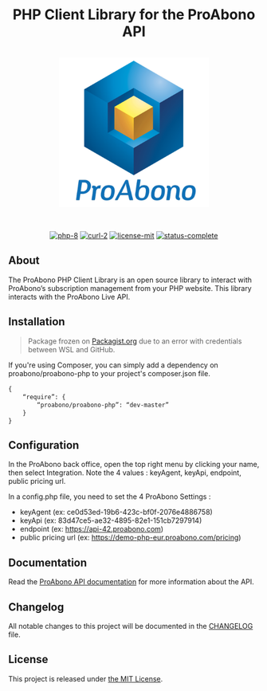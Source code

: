 <h1 align="center">PHP Client Library for the ProAbono API</h1>

<p align="center">
    <br>
    <img src="assets/proabono-logo.png" alt="proabono-logo" width="300px" height="300px"/>
    <br>
</p>

<br>

<p align="center">
    <a href="https://www.php.net/releases/8.4/en.php">
        <img src="https://img.shields.io/badge/php-8.4-777BB4?style=flat&logo=php"
        alt="php-8" /></a>
    <a href="https://www.php.net/manual/en/book.curl.php">
        <img src="https://img.shields.io/badge/curl-2.0-777BB4?style=flat&logo=php"
        alt="curl-2" /></a>
    <a href="./LICENSE.md">
        <img src="https://img.shields.io/badge/license-mit-181717?style=flat&logo=github"
        alt="license-mit" /></a>
    <a href="https://github.com/kserbouty/proabono">
        <img src="https://img.shields.io/badge/status-complete-darkblue?style=flat&logo=github"
        alt="status-complete" /></a>
</p>

## About

The ProAbono PHP Client Library is an open source library to interact with ProAbono’s subscription management from your PHP website. This library interacts with the ProAbono Live API.

## Installation

> Package frozen on [Packagist.org](https://packagist.org/packages/proabono/proabono-php) due to an error with credentials between WSL and GitHub.

If you're using Composer, you can simply add a dependency on proabono/proabono-php to your project's composer.json file.

```
{
    “require”: {
        “proabono/proabono-php”: “dev-master”
    }
}
```

## Configuration

In the ProAbono back office, open the top right menu by clicking your name, then select Integration. Note the 4 values : keyAgent, keyApi, endpoint, public pricing url.

In a config.php file, you need to set the 4 ProAbono Settings :

- keyAgent (ex: ce0d53ed-19b6-423c-bf0f-2076e4886758)
- keyApi (ex: 83d47ce5-ae32-4895-82e1-151cb7297914)
- endpoint (ex: https://api-42.proabono.com)
- public pricing url (ex: https://demo-php-eur.proabono.com/pricing)

## Documentation

Read the [ProAbono API documentation](https://docs.proabono.com/api/#introduction) for more information about the API.

## Changelog

All notable changes to this project will be documented in the [CHANGELOG](./CHANGELOG.md) file.

## License

This project is released under [the MIT License](./LICENSE.md).
